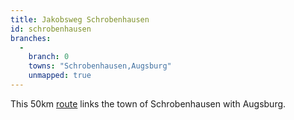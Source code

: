```yaml
---
title: Jakobsweg Schrobenhausen
id: schrobenhausen
branches:
  -
    branch: 0
    towns: "Schrobenhausen,Augsburg"
    unmapped: true
---
```


This 50km [route][0] links the town of Schrobenhausen with Augsburg.

[0]: http://www.jakobuspilgergemeinschaft-augsburg.de/jakobusweg/jakobusweg/Jakobsweg_h11_Schrobenhausen-Igenhausen/Jakobsweg_h11_Schrobenhausen-Igenhausen.html